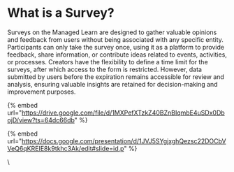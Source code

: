# What is a Survey?

Surveys on the Managed Learn are designed to gather valuable opinions and feedback from users without being associated with any specific entity. Participants can only take the survey once, using it as a platform to provide feedback, share information, or contribute ideas related to events, activities, or processes. Creators have the flexibility to define a time limit for the surveys, after which access to the form is restricted. However, data submitted by users before the expiration remains accessible for review and analysis, ensuring valuable insights are retained for decision-making and improvement purposes.

{% embed url="https://drive.google.com/file/d/1MXPefXTzkZ40BZnBIqmbE4uSDx0DbojD/view?ts=64dc66db" %}

{% embed url="https://docs.google.com/presentation/d/1JVJ5SYgjxghQezsc22DOCbVVeQ6qKREIE8k9tkhc3Ak/edit#slide=id.p" %}

\\
